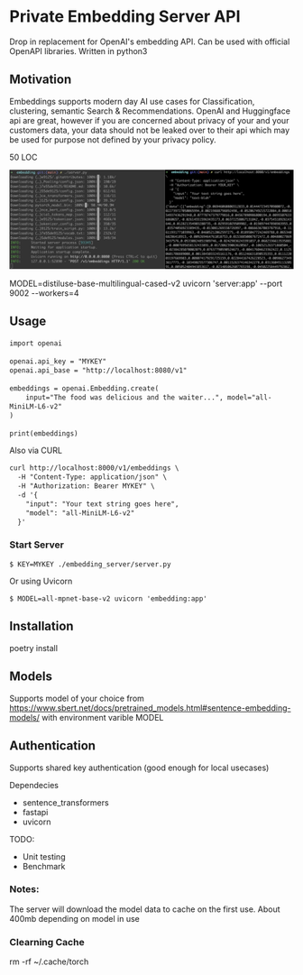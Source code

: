 # Private Embedding Server API

Drop in replacement for OpenAI's embedding API. Can be used with official OpenAPI libraries. Written in python3

## Motivation

Embeddings supports modern day AI use cases for Classification, clustering, semantic Search & Recommendations. OpenAI and Huggingface api are great, however if you are concerned about privacy of your and your customers data, your data should not be leaked over to their api which may be used for purpose not defined by your privacy policy.

50 LOC

![Private Embedding Server](images/example.jpeg "Private Embedding Server")

MODEL=distiluse-base-multilingual-cased-v2  uvicorn 'server:app' --port 9002 --workers=4

## Usage

```
import openai

openai.api_key = "MYKEY"
openai.api_base = "http://localhost:8080/v1"

embeddings = openai.Embedding.create(
    input="The food was delicious and the waiter...", model="all-MiniLM-L6-v2"
)

print(embeddings)
```

Also via CURL

```
curl http://localhost:8000/v1/embeddings \
  -H "Content-Type: application/json" \
  -H "Authorization: Bearer MYKEY" \
  -d '{
    "input": "Your text string goes here",
    "model": "all-MiniLM-L6-v2"
  }'
```

### Start Server

```
$ KEY=MYKEY ./embedding_server/server.py
```

Or using Uvicorn

```
$ MODEL=all-mpnet-base-v2 uvicorn 'embedding:app'
```

## Installation

poetry install

## Models

Supports model of your choice from https://www.sbert.net/docs/pretrained_models.html#sentence-embedding-models/ with environment varible MODEL

## Authentication

Supports shared key authentication (good enough for local usecases)

Dependecies

- sentence_transformers
- fastapi
- uvicorn

TODO:

- Unit testing
- Benchmark

### Notes:

The server will download the model data to cache on the first use. About 400mb depending on model in use

### Clearning Cache

rm -rf ~/.cache/torch
